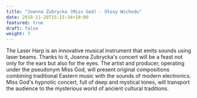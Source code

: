 ```yaml
---
title: "Joanna Zubrycka (Miss God) - Głosy Wschodu"
date: 2018-11-28T15:15:34+10:00
featured: true
draft: false
weight: 3
---
```

The Laser Harp is an innovative musical instrument that emits sounds using laser beams. Thanks to it, Joanna Zubrycka's concert will be a feast not only for the ears but also for the eyes. The artist and producer, operating under the pseudonym Miss God, will present original compositions combining traditional Eastern music with the sounds of modern electronics. Miss God's hypnotic concert, full of deep and mystical tones, will transport the audience to the mysterious world of ancient cultural traditions.